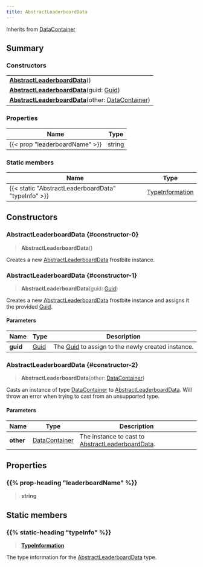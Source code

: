 ```yaml
---
title: AbstractLeaderboardData
---
```


Inherits from [DataContainer](/vext/ref/shared/type/datacontainer)

## Summary

### Constructors

|  |
| --- |
| **[AbstractLeaderboardData](#constructor-0)**() |
| **[AbstractLeaderboardData](#constructor-1)**(guid: [Guid](/vext/ref/shared/type/guid)) |
| **[AbstractLeaderboardData](#constructor-2)**(other: [DataContainer](/vext/ref/shared/type/datacontainer)) |

### Properties

| Name | Type |
| ---- | ---- |
| {{< prop "leaderboardName" >}} | string |

### Static members

| Name | Type |
| ---- | ---- |
| {{< static "AbstractLeaderboardData" "typeInfo" >}} | [TypeInformation](/vext/ref/shared/type/typeinformation) |

## Constructors

### AbstractLeaderboardData {#constructor-0}

> **AbstractLeaderboardData**()

Creates a new [AbstractLeaderboardData](/vext/ref/fb/abstractleaderboarddata) frostbite instance.

### AbstractLeaderboardData {#constructor-1}

> **AbstractLeaderboardData**(guid: [Guid](/vext/ref/shared/type/guid))

Creates a new [AbstractLeaderboardData](/vext/ref/fb/abstractleaderboarddata) frostbite instance and assigns it the provided [Guid](/vext/ref/shared/type/guid).

#### Parameters

| Name | Type | Description |
| ---- | ---- | ----------- |
| **guid** | [Guid](/vext/ref/shared/type/guid) | The [Guid](/vext/ref/shared/type/guid) to assign to the newly created instance. |

### AbstractLeaderboardData {#constructor-2}

> **AbstractLeaderboardData**(other: [DataContainer](/vext/ref/shared/type/datacontainer))

Casts an instance of type [DataContainer](/vext/ref/shared/type/datacontainer) to [AbstractLeaderboardData](/vext/ref/fb/abstractleaderboarddata). Will throw an error when trying to cast from an unsupported type.

#### Parameters

| Name | Type | Description |
| ---- | ---- | ----------- |
| **other** | [DataContainer](/vext/ref/shared/type/datacontainer) | The instance to cast to [AbstractLeaderboardData](/vext/ref/fb/abstractleaderboarddata). |

## Properties

### {{% prop-heading "leaderboardName" %}}

> **string**

## Static members

### {{% static-heading "typeInfo" %}}

> **[TypeInformation](/vext/ref/shared/type/typeinformation)**

The type information for the [AbstractLeaderboardData](/vext/ref/fb/abstractleaderboarddata) type.

